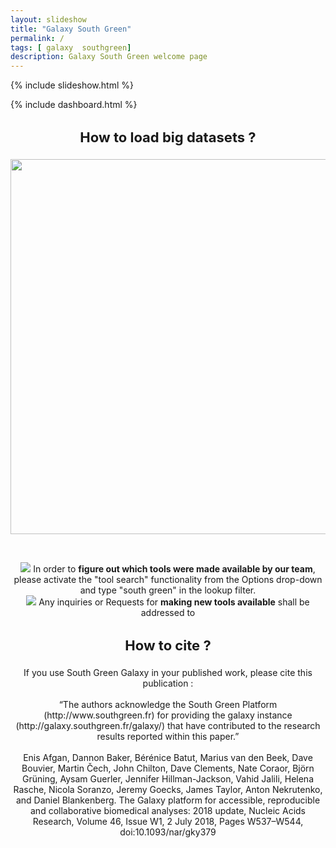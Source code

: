 ```yaml
---
layout: slideshow
title: "Galaxy South Green"
permalink: /
tags: [ galaxy  southgreen]
description: Galaxy South Green welcome page
---
```


{% include slideshow.html %}

{% include dashboard.html %}

<div style='text-align:center;'>
    <div id='blackColorBlock'>
        <h3 style='font-size:22px;'>How to load big datasets ? </h3>
        <a target="_blank" href="http://galaxy.southgreen.fr/galaxy/u/dereeper/p/howtoload"><img src="{{ site.url }}/images/procedure_load_FTP.png" width="600"></a>
    </div>
    <p><br/></p>
    <div class="container">
        <div id='orangeColorBlock'>
            <img src="{{ site.url }}/images/bulb.png">&nbsp;In order to <b>figure out which tools were made available by our team</b>, please activate the "tool search" functionality from the Options drop-down and type "south green" in the lookup filter.
        </div>
        <div id='greenColorBlock'>
            <img src="{{ site.url }}/images/mail.gif">&nbsp;Any inquiries or Requests for <b>making new tools available</b> shall be addressed to
            <script language='javascript'>
                DOT = '.';
                AT = '@';
                DASH = '-';
                emailE = ('galaxy' + DASH + 'dev' + DASH + 'southgreen' + AT + 'cirad' + DOT + 'fr')
                document.write('<A HREF="mailto:' + emailE + '">' + emailE + '</a>');
            </script>
        </div>
    </div>
    <div id='blackColorBlock'>
        <h3 style='font-size:22px;'>How to cite ? </h3>
        <p style='text-align=justify'>If you use South Green Galaxy in your published work, please cite this publication :<br/><br/>
“The authors acknowledge the South Green Platform (http://www.southgreen.fr) for providing the galaxy instance (http://galaxy.southgreen.fr/galaxy/) that have contributed to the research results reported within this paper.”
<br/><br/>
Enis Afgan, Dannon Baker, Bérénice Batut, Marius van den Beek, Dave Bouvier, Martin Čech, John Chilton, Dave Clements, Nate Coraor, Björn Grüning, Aysam Guerler, Jennifer Hillman-Jackson, Vahid Jalili, Helena Rasche, Nicola Soranzo, Jeremy Goecks, James Taylor, Anton Nekrutenko, and Daniel Blankenberg. The Galaxy platform for accessible, reproducible and collaborative biomedical analyses: 2018 update, Nucleic Acids Research, Volume 46, Issue W1, 2 July 2018, Pages W537–W544, doi:10.1093/nar/gky379
</p>
    </div>
</div>

